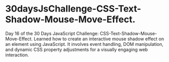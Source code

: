 # 30daysJsChallenge-CSS-Text-Shadow-Mouse-Move-Effect.
Day 16 of the 30 Days JavaScript Challenge: CSS-Text-Shadow-Mouse-Move-Effect. Learned how to create an interactive mouse shadow effect on an element using JavaScript. It involves event handling, DOM manipulation, and dynamic CSS property adjustments for a visually engaging web interaction.
